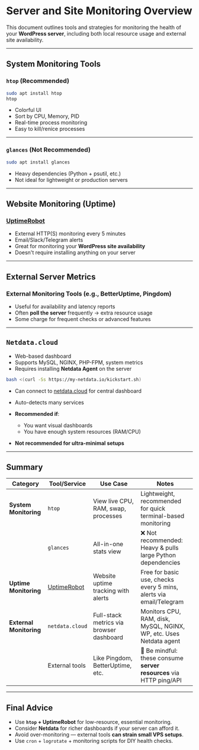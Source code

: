 # Server and Site Monitoring Overview

This document outlines tools and strategies for monitoring the health of your **WordPress server**, including both local resource usage and external site availability.

---

## System Monitoring Tools

### `htop` (Recommended)

```bash
sudo apt install htop
htop
```

* Colorful UI
* Sort by CPU, Memory, PID
* Real-time process monitoring
* Easy to kill/renice processes

---

### `glances` (Not Recommended)

```bash
sudo apt install glances
```

* Heavy dependencies (Python + psutil, etc.)
* Not ideal for lightweight or production servers

---

## Website Monitoring (Uptime)

### [UptimeRobot](https://uptimerobot.com)

* External HTTP(S) monitoring every 5 minutes
* Email/Slack/Telegram alerts
* Great for monitoring your **WordPress site availability**
* Doesn't require installing anything on your server

---

## External Server Metrics

### External Monitoring Tools (e.g., BetterUptime, Pingdom)

* Useful for availability and latency reports
* Often **poll the server** frequently → extra resource usage
* Some charge for frequent checks or advanced features

---

## `Netdata.cloud`

* Web-based dashboard
* Supports MySQL, NGINX, PHP-FPM, system metrics
* Requires installing **Netdata Agent** on the server

```bash
bash <(curl -Ss https://my-netdata.io/kickstart.sh)
```

* Can connect to [netdata.cloud](https://netdata.cloud) for central dashboard
* Auto-detects many services
* **Recommended if**:

  * You want visual dashboards
  * You have enough system resources (RAM/CPU)
* **Not recommended for ultra-minimal setups**


---

## Summary

| Category                | Tool/Service                           | Use Case                                 | Notes                                                               |
| ----------------------- | -------------------------------------- | ---------------------------------------- | ------------------------------------------------------------------- |
| **System Monitoring**   | `htop`                                 | View live CPU, RAM, swap, processes      | Lightweight, recommended for quick terminal-based monitoring        |
|                         | `glances`                              | All-in-one stats view                    | ❌ Not recommended: Heavy & pulls large Python dependencies          |
| **Uptime Monitoring**   | [UptimeRobot](https://uptimerobot.com) | Website uptime tracking with alerts      | Free for basic use, checks every 5 mins, alerts via email/Telegram  |
| **External Monitoring** | `netdata.cloud`                        | Full-stack metrics via browser dashboard | Monitors CPU, RAM, disk, MySQL, NGINX, WP, etc. Uses Netdata agent  |
|                         | External tools                         | Like Pingdom, BetterUptime, etc.         | 🛑 Be mindful: these consume **server resources** via HTTP ping/API |

---

## Final Advice

* Use **`htop` + UptimeRobot** for low-resource, essential monitoring.
* Consider **Netdata** for richer dashboards if your server can afford it.
* Avoid over-monitoring — external tools **can strain small VPS setups**.
* Use `cron` + `logrotate` + monitoring scripts for DIY health checks.

